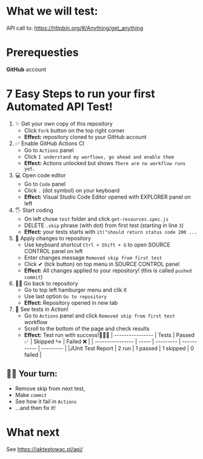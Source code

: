 # What we will test:
API call to: https://httpbin.org/#/Anything/get_anything

# Prerequesties
**GitHub** account

# 7 Easy Steps to run your first Automated API Test! 

1. ✨ Get your own copy of this repository
   - Click `Fork` button on the top right corner
   - **Effect:** repository cloned to your GitHub account
1. ✅ Enable GitHub Actions CI
   - Go to `Actions` panel
   - Click `I understand my worflows, go ahead and enable them`
   - **Effect:** Actions unlocked but shows `There are no workflow runs yet.`
1. 💻 Open code editor 
   - Go to `Code` panel
   - Click `.` (dot symbol) on your keyboard 
   - **Effect:** Visual Studio Code Editor opened with EXPLORER panel on left
1. 🖐️ Start coding 
   - On left chose `test` folder and click `get-resources.spec.js`
   - DELETE `.skip` phrase (with dot) from first test (starting in line `3`)
   - **Effect:** your tests starts with `it("should return status code 200 ...`
1. 🚀 Apply changes to repository
   - Use keyboard shortcut `Ctrl + Shift + G` to open SOURCE CONTROL panel on left
   - Enter changes message `Removed skip from first test`
   - Click ✔ (tick button) on top menu in SOURCE CONTROL panel
   - **Effect:** All changes applied to your repository! (this is called `pushed commit`)
1. 🏃‍♂️ Go back to repository 
   - Go to top left hamburger menu and clik it
   - Use last option `Go to repository`
   - **Effect:** Repository opened in new tab
1. 👀 See tests in Action!
   - Go to `Actions` panel and click `Removed skip from first test` workflow
   - Scroll to the bottom of the page and check results
   - **Effect:** Test run with success!🎉🎉🎉 
      | ---------------- | Tests | Passed ✅ | Skipped ↪️ | Failed ❌ |
      | ---------------- | ----- | --------- | ----------- | --------- |
      |JUnit Test Report | 2 run | 1 passed  | 1 skipped   | 0 failed  |


## 👨‍💻 Your turn: 
   - Remove skip from next test, 
   - Make `commit`
   - See how it fail in `Actions`
   - ...and then fix it!

# What next
See https://jaktestowac.pl/api/
